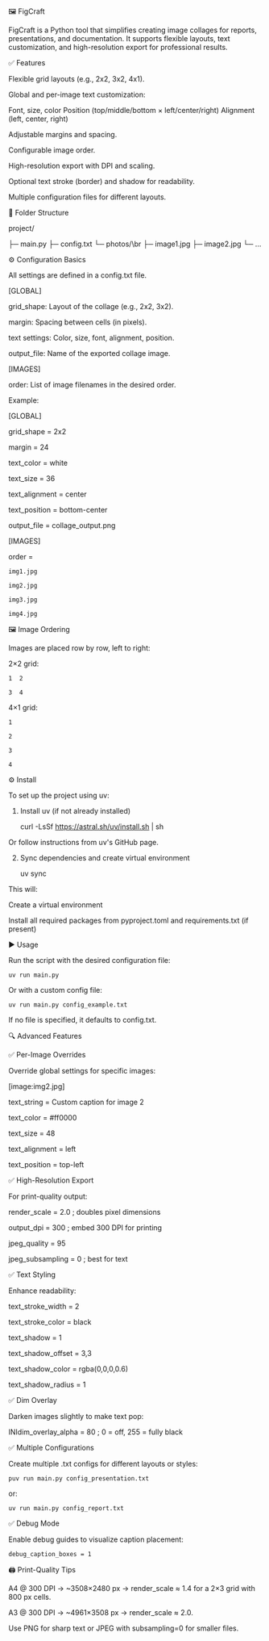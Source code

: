 🖼️ FigCraft

FigCraft is a Python tool that simplifies creating image collages for reports, presentations, and documentation.
It supports flexible layouts, text customization, and high-resolution export for professional results.

✅ Features

Flexible grid layouts (e.g., 2x2, 3x2, 4x1).

Global and per-image text customization:

Font, size, color
Position (top/middle/bottom × left/center/right)
Alignment (left, center, right)

Adjustable margins and spacing.

Configurable image order.

High-resolution export with DPI and scaling.

Optional text stroke (border) and shadow for readability.

Multiple configuration files for different layouts.


📂 Folder Structure

project/

├─ main.py
├─ config.txt
└─ photos/\br
   	├─ image1.jpg
   	├─ image2.jpg
   	└─ ...


⚙️ Configuration Basics

All settings are defined in a config.txt file.

[GLOBAL]

grid_shape: Layout of the collage (e.g., 2x2, 3x2).

margin: Spacing between cells (in pixels).

text settings: Color, size, font, alignment, position.

output_file: Name of the exported collage image.

[IMAGES]

order: List of image filenames in the desired order.

Example:

[GLOBAL]

grid_shape = 2x2

margin = 24

text_color = white

text_size = 36

text_alignment = center

text_position = bottom-center

output_file = collage_output.png


[IMAGES]

order = 

	img1.jpg

	img2.jpg

	img3.jpg

	img4.jpg

🖼️ Image Ordering

Images are placed row by row, left to right:

2×2 grid:

	1  2

	3  4

4×1 grid:

	1

	2

	3

	4

⚙️ Install

To set up the project using uv:

1. Install uv (if not already installed)

	curl -LsSf https://astral.sh/uv/install.sh | sh

Or follow instructions from uv's GitHub page.

2. Sync dependencies and create virtual environment

	uv sync

This will:

Create a virtual environment

Install all required packages from pyproject.toml and requirements.txt (if present)

▶️ Usage

Run the script with the desired configuration file:

	uv run main.py

Or with a custom config file:

	uv run main.py config_example.txt

If no file is specified, it defaults to config.txt.


🔍 Advanced Features

✅ Per-Image Overrides

Override global settings for specific images:

[image:img2.jpg]

text_string = Custom caption for image 2

text_color = #ff0000

text_size = 48

text_alignment = left

text_position = top-left

✅ High-Resolution Export

For print-quality output:

render_scale = 2.0      ; doubles pixel dimensions

output_dpi = 300        ; embed 300 DPI for printing

jpeg_quality = 95

jpeg_subsampling = 0    ; best for text


✅ Text Styling

Enhance readability:

text_stroke_width = 2

text_stroke_color = black

text_shadow = 1

text_shadow_offset = 3,3

text_shadow_color = rgba(0,0,0,0.6)

text_shadow_radius = 1


✅ Dim Overlay

Darken images slightly to make text pop:

INIdim_overlay_alpha = 80   ; 0 = off, 255 = fully black


✅ Multiple Configurations

Create multiple .txt configs for different layouts or styles:

	puv run main.py config_presentation.txt

or:

	uv run main.py config_report.txt


✅ Debug Mode

Enable debug guides to visualize caption placement:

	debug_caption_boxes = 1


🖨️ Print-Quality Tips

A4 @ 300 DPI → ~3508×2480 px → render_scale ≈ 1.4 for a 2×3 grid with 800 px cells.

A3 @ 300 DPI → ~4961×3508 px → render_scale ≈ 2.0.

Use PNG for sharp text or JPEG with subsampling=0 for smaller files.